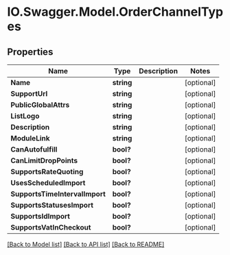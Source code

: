 # IO.Swagger.Model.OrderChannelTypes
## Properties

Name | Type | Description | Notes
------------ | ------------- | ------------- | -------------
**Name** | **string** |  | [optional] 
**SupportUrl** | **string** |  | [optional] 
**PublicGlobalAttrs** | **string** |  | [optional] 
**ListLogo** | **string** |  | [optional] 
**Description** | **string** |  | [optional] 
**ModuleLink** | **string** |  | [optional] 
**CanAutofulfill** | **bool?** |  | [optional] 
**CanLimitDropPoints** | **bool?** |  | [optional] 
**SupportsRateQuoting** | **bool?** |  | [optional] 
**UsesScheduledImport** | **bool?** |  | [optional] 
**SupportsTimeIntervalImport** | **bool?** |  | [optional] 
**SupportsStatusesImport** | **bool?** |  | [optional] 
**SupportsIdImport** | **bool?** |  | [optional] 
**SupportsVatInCheckout** | **bool?** |  | [optional] 

[[Back to Model list]](../README.md#documentation-for-models) [[Back to API list]](../README.md#documentation-for-api-endpoints) [[Back to README]](../README.md)

